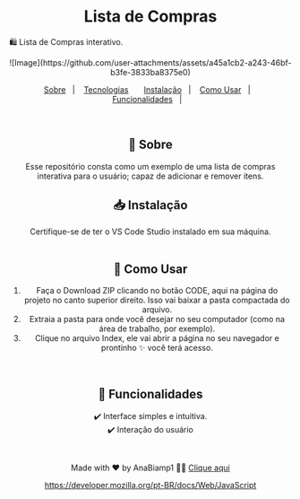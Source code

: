 <h1 align="center">
Lista de Compras
</h1>

🛍️ Lista de Compras interativo.

<div align="center">
![Image](https://github.com/user-attachments/assets/a45a1cb2-a243-46bf-b3fe-3833ba8375e0)


<p align="center">
  <a href="#page_with_curl-about">Sobre</a>&nbsp;&nbsp;&nbsp;|&nbsp;&nbsp;&nbsp;
  <a href="#hammer-technologies">Tecnologias</a>&nbsp;&nbsp;&nbsp;&nbsp;&nbsp;&nbsp;
    <a href="#page_with_curl-about">Instalação</a>&nbsp;&nbsp;&nbsp;|&nbsp;&nbsp;&nbsp;
  <a href="#page_with_curl-about">Como Usar</a>&nbsp;&nbsp;&nbsp;|&nbsp;&nbsp;&nbsp;
  <a href="#page_with_curl-about">Funcionalidades</a>&nbsp;&nbsp;&nbsp;|&nbsp;&nbsp;&nbsp;


</p>

</br>

## :page_with_curl: Sobre

Esse repositório consta como um exemplo de uma lista de compras interativa para o usuário; capaz de adicionar e remover itens.


## 📥 Instalação

Certifique-se de ter o VS Code Studio instalado em sua máquina. 
</br>
</br>

## 🚀 Como Usar

1. Faça o Download ZIP clicando no botão CODE, aqui na página do projeto no canto superior direito. Isso vai baixar a pasta compactada do arquivo.
2. Extraia a pasta para onde você desejar no seu computador (como na área de trabalho, por exemplo).
3. Clique no arquivo Index, ele vai abrir a página no seu navegador e prontinho ✨ você terá acesso.

</br>

## 📌 Funcionalidades

✔️ Interface simples e intuitiva.  
✔️ Interação do usuário


</br>

Made with ❤️ by AnaBiamp1 👋🏻 [Clique aqui ](https://github.com/Anabiamp1)

https://developer.mozilla.org/pt-BR/docs/Web/JavaScript

